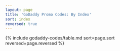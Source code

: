 ```yaml
---
layout: page
title: 'GoDaddy Promo Codes: By Index'
sort: index
reversed: true
---
```

{% include godaddy-codes/table.md sort=page.sort reversed=page.reversed %}